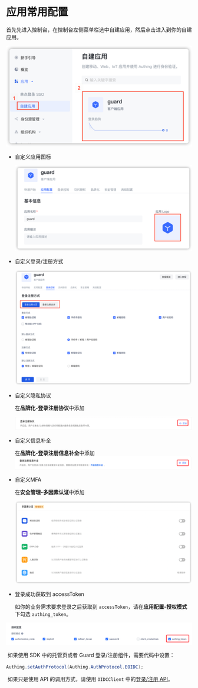 # 应用常用配置

 首先先进入控制台，在控制台左侧菜单栏选中自建应用，然后点击进入到你的自建应用。

<img src="../images/select_application.png" alt="drawing" width="720"/>

- 自定义应用图标

   <img src="../images/config_logo.png" alt="drawing" width="720"/>

- 自定义登录/注册方式

   <img src="../images/config_login_register.png" alt="drawing" width="720"/>

- 自定义隐私协议

   在**品牌化-登录注册协议**中添加

   ![](../images/config_privacy.png)

- 自定义信息补全

   在**品牌化-登录注册信息补全**中添加![](../images/config_infomation_complete.png)

- 自定义MFA

   在**安全管理-多因素认证**中添加

   ![](../images/config_mfa.png)

- 登录成功获取到 accessToken

    如你的业务需求要求登录之后获取到 `accessToken`，请在**应用配置-授权模式**下勾选 `authing_token`。

![](../images/authorization_flow.png)

​		如果使用 SDK 中的托管页或者 Guard 登录/注册组件，需要代码中设置：

```java
Authing.setAuthProtocol(Authing.AuthProtocol.EOIDC);
```

​		如果只是使用 API 的调用方式，请使用 `OIDCClient` 中的[登录/注册 API](../apis/protocol/#获取-access-token、id-token-和-refresh-token)。